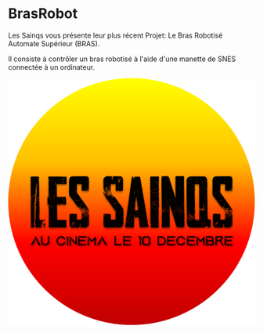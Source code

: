 # BrasRobot

Les Sainqs vous présente leur plus récent Projet: Le Bras Robotisé Automate Supérieur (BRAS).

Il consiste à contrôler un bras robotisé à l'aide d'une manette de SNES connectée à un ordinateur.

![Les Sainqs](images/Les_Sainqs_l.png)
